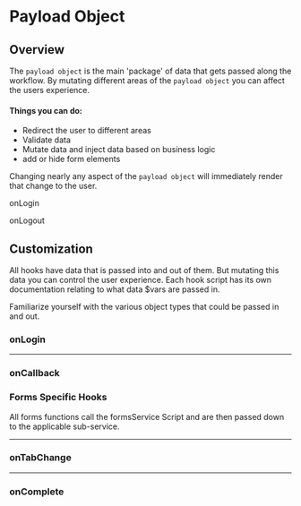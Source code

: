# Payload Object

## Overview

The `payload object` is the main 'package' of data that gets passed along the workflow. By mutating different areas of the `payload object` you can affect the users experience. 

#### Things you can do:
 * Redirect the user to different areas
 * Validate data
 * Mutate data and inject data based on business logic
 * add or hide form elements
 
Changing nearly any aspect of the `payload object` will immediately render that change to the user.



onLogin

onLogout

## Customization

All hooks have data that is passed into and out of them. But mutating this data you can control the user experience.  Each hook script has its own documentation relating to what data $vars are passed in.

Familiarize yourself with the various object types that could be passed in and out.   

### onLogin

---

### onCallback

### 

### Forms Specific Hooks

All forms functions call the formsService Script and are then passed down to the applicable sub-service.

---

### onTabChange

---

### onComplete



